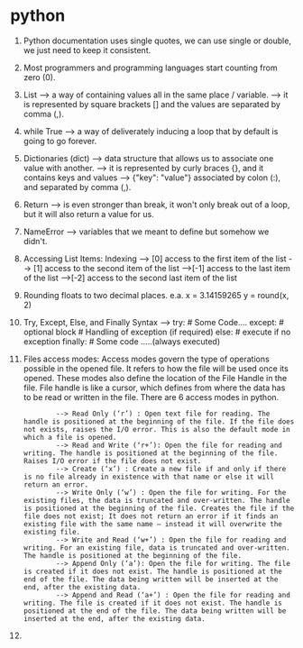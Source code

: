 # python

1. Python documentation uses single quotes, we can use single or double, we just need to keep it consistent.

2. Most programmers and programming languages start counting from zero (0).

3. List --> a way of containing values all in the same place / variable. 
        --> it is represented by square brackets [] and the values are separated by comma (,).

4. while True --> a way of deliverately inducing a loop that by default is going to go forever.

5. Dictionaries (dict) --> data structure that allows us to associate one value with another. 
                       --> it is represented by curly braces {}, and it contains keys and values
                       --> {"key": "value"} associated by colon (:), and separated by comma (,).

6. Return --> is even stronger than break, it won't only break out of a loop, but it will also return a value for us.

7. NameError --> variables that we meant to define but somehow we didn't.

8. Accessing List Items:
        Indexing --> [0] access to the first item of the list
                 --> [1] access to the second item of the list
                 -->[-1] access to the last item of the list
                 -->[-2] access to the second last item of the list

9. Rounding floats to two decimal places. 
        e.a. 
                x = 3.14159265
                y = round(x, 2)

10. Try, Except, Else, and Finally Syntax -->
                                                try:
                                                        # Some Code.... 
                                                except:
                                                        # optional block
                                                        # Handling of exception (if required)
                                                else:
                                                        # execute if no exception
                                                finally:
                                                        # Some code .....(always executed)

11. Files access modes:
        Access modes govern the type of operations possible in the opened file. It refers to how the file will be used once its opened. These modes also define the location of the File Handle in the file. File handle is like a cursor, which defines from where the data has to be read or written in the file. There are 6 access modes in python.
                
                --> Read Only (‘r’) : Open text file for reading. The handle is positioned at the beginning of the file. If the file does not exists, raises the I/O error. This is also the default mode in which a file is opened.
                --> Read and Write (‘r+’): Open the file for reading and writing. The handle is positioned at the beginning of the file. Raises I/O error if the file does not exist.
                --> Create (‘x’) : Create a new file if and only if there is no file already in existence with that name or else it will return an error.
                --> Write Only (‘w’) : Open the file for writing. For the existing files, the data is truncated and over-written. The handle is positioned at the beginning of the file. Creates the file if the file does not exist; It does not return an error if it finds an existing file with the same name – instead it will overwrite the existing file.
                --> Write and Read (‘w+’) : Open the file for reading and writing. For an existing file, data is truncated and over-written. The handle is positioned at the beginning of the file.
                --> Append Only (‘a’): Open the file for writing. The file is created if it does not exist. The handle is positioned at the end of the file. The data being written will be inserted at the end, after the existing data.
                --> Append and Read (‘a+’) : Open the file for reading and writing. The file is created if it does not exist. The handle is positioned at the end of the file. The data being written will be inserted at the end, after the existing data.

12. 